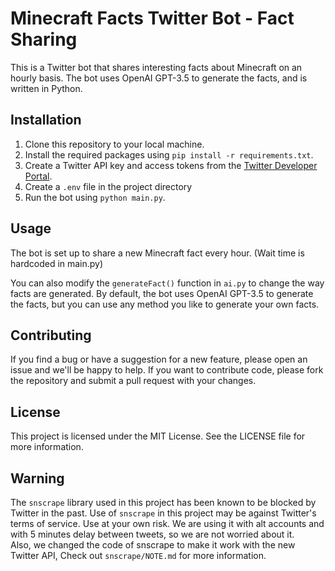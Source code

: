 # Minecraft Facts Twitter Bot - Fact Sharing

This is a Twitter bot that shares interesting facts about Minecraft on an hourly basis. The bot uses OpenAI GPT-3.5 to generate the facts, and is written in Python.

## Installation

1. Clone this repository to your local machine.
2. Install the required packages using `pip install -r requirements.txt`.
3. Create a Twitter API key and access tokens from the [Twitter Developer Portal](https://developer.twitter.com/en/portal/dashboard).
4. Create a `.env` file in the project directory
5. Run the bot using `python main.py`.

## Usage

The bot is set up to share a new Minecraft fact every hour. (Wait time is hardcoded in main.py)

You can also modify the `generateFact()` function in `ai.py` to change the way facts are generated. By default, the bot uses OpenAI GPT-3.5 to generate the facts, but you can use any method you like to generate your own facts.

## Contributing

If you find a bug or have a suggestion for a new feature, please open an issue and we'll be happy to help. If you want to contribute code, please fork the repository and submit a pull request with your changes.

## License

This project is licensed under the MIT License. See the LICENSE file for more information.


## Warning

The `snscrape` library used in this project has been known to be blocked by Twitter in the past. Use of `snscrape` in this project may be against Twitter's terms of service. Use at your own risk.
We are using it with alt accounts and with 5 minutes delay between tweets, so we are not worried about it. <br>
Also, we changed the code of snscrape to make it work with the new Twitter API,
Check out `snscrape/NOTE.md` for more information.